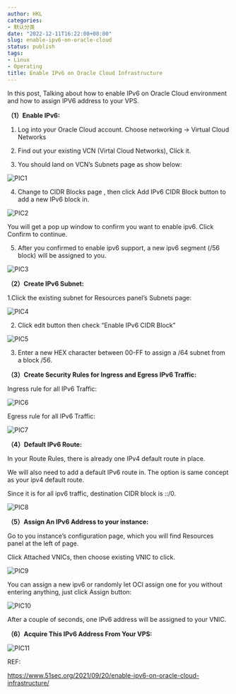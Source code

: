 ```yaml
---
author: HKL
categories:
- 默认分类
date: "2022-12-11T16:22:00+08:00"
slug: enable-ipv6-on-oracle-cloud
status: publish
tags:
- Linux
- Operating
title: Enable IPv6 on Oracle Cloud Infrastructure
---
```


In this post, Talking about how to enable IPv6 on Oracle Cloud environment and how to assign IPV6 address to your VPS.

<!--more-->



**（1）Enable IPv6:**

1. Log into your Oracle Cloud account. Choose networking -> Virtual Cloud Networks 

2. Find out your existing VCN (Virtal Cloud Networks), Click it.

3. You should land on VCN’s Subnets page as show below:

![PIC1][1]

4. Change to CIDR Blocks page , then click Add IPv6 CIDR Block button to add a new IPv6 block in. 

![PIC2][2]

You will get a pop up window to confirm you want to enable ipv6. Click Confirm to continue.

5. After you confirmed to enable ipv6 support, a new ipv6 segment (/56 block) will be assigned to you.

![PIC3][3]

**（2）Create IPv6 Subnet:**

1.Click the existing subnet for Resources panel’s Subnets page:

![PIC4][4]

2. Click edit button then check “Enable IPv6 CIDR Block”

![PIC5][5]

3. Enter a new HEX character between 00-FF to assign a /64 subnet from a block /56. 

**（3）Create Security Rules for Ingress and Egress IPv6 Traffic:**

Ingress rule for all IPv6 Traffic:

![PIC6][6]

Egress rule for all IPv6 Traffic:

![PIC7][7]

**（4）Default IPv6 Route:**

In your Route Rules, there is already one IPv4 default route in place. 

We will also need to add a default IPv6 route in. The option is same concept as your ipv4 default route.

Since it is for all ipv6 traffic, destination CIDR block is ::/0. 

![PIC8][8]

**（5）Assign An IPv6 Address to your instance:**

Go to you instance’s configuration page, which you will find Resources panel at the left of page.

Click Attached VNICs, then choose existing VNIC to click. 

![PIC9][9]

You can assign a new ipv6 or randomly let OCI assign one for you without entering anything, just click Assign button:

![PIC10][10]

After a couple of seconds, one IPv6 address will be assigned to your VNIC. 

**（6）Acquire This IPv6 Address From Your VPS:**

![PIC11][11]


REF:

https://www.51sec.org/2021/09/20/enable-ipv6-on-oracle-cloud-infrastructure/

[1]: https://cdn.jsdelivr.net/gh/hiplon/blog-photo/2022/12/1.png
[2]: https://cdn.jsdelivr.net/gh/hiplon/blog-photo/2022/12/2.png
[3]: https://cdn.jsdelivr.net/gh/hiplon/blog-photo/2022/12/3.png
[4]: https://cdn.jsdelivr.net/gh/hiplon/blog-photo/2022/12/4.webp
[5]: https://cdn.jsdelivr.net/gh/hiplon/blog-photo/2022/12/5.png
[6]: https://cdn.jsdelivr.net/gh/hiplon/blog-photo/2022/12/6.png
[7]: https://cdn.jsdelivr.net/gh/hiplon/blog-photo/2022/12/7.png
[8]: https://cdn.jsdelivr.net/gh/hiplon/blog-photo/2022/12/8.png
[9]: https://cdn.jsdelivr.net/gh/hiplon/blog-photo/2022/12/9.png
[10]: https://cdn.jsdelivr.net/gh/hiplon/blog-photo/2022/12/10.png
[11]: https://cdn.jsdelivr.net/gh/hiplon/blog-photo/2022/12/11.png